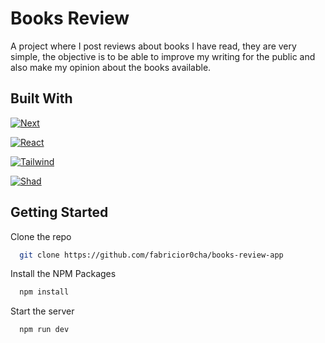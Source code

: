 
# Books Review

A project where I post reviews about books I have read, they are very simple, the objective is to be able to improve my writing for the public and also make my opinion about the books available.



## Built With

[![Next][Next.js]][Next-url]

[![React][React.js]][React-url]

[![Tailwind][TailwindCSS]][Tailwind-url]

[![Shad][ShadCn]][Shad-url]


[Next.js]: https://img.shields.io/badge/next.js-000000?style=for-the-badge&logo=nextdotjs&logoColor=white
[Next-url]: https://nextjs.org/
[React.js]: https://img.shields.io/badge/React-20232A?style=for-the-badge&logo=react&logoColor=61DAFB
[React-url]: https://reactjs.org/
[Tailwind-url]: https://tailwindcss.com/
[TailwindCSS]: https://img.shields.io/badge/tailwindcss-%2338B2AC.svg?style=for-the-badge&logo=tailwind-css&logoColor=white
[Shad-url]: https://ui.shadcn.com/
[ShadCn]: https://img.shields.io/badge/shadcn%2Fui-000000?style=for-the-badge&logo=shadcnui&logoColor=white
## Getting Started

Clone the repo

```bash
  git clone https://github.com/fabricior0cha/books-review-app
```

Install the NPM Packages

```bash
  npm install
```

Start the server

```bash
  npm run dev
```

